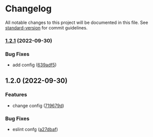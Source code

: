 # Changelog

All notable changes to this project will be documented in this file. See [standard-version](https://github.com/conventional-changelog/standard-version) for commit guidelines.

### [1.2.1](https://github.com/mm-atom/an000039/compare/v1.2.0...v1.2.1) (2022-09-30)


### Bug Fixes

* add config ([639adf5](https://github.com/mm-atom/an000039/commit/639adf53cc0575667558c6a16fbc3434c300d5e4))

## 1.2.0 (2022-09-30)


### Features

* change config ([719679d](https://github.com/mm-atom/an000039/commit/719679dc89418c26b3a3bbeb6bd7b77d887c6ea0))


### Bug Fixes

* eslint confg ([a27dbaf](https://github.com/mm-atom/an000039/commit/a27dbaff288c856229a15618cca92d5c4bd8edd8))
